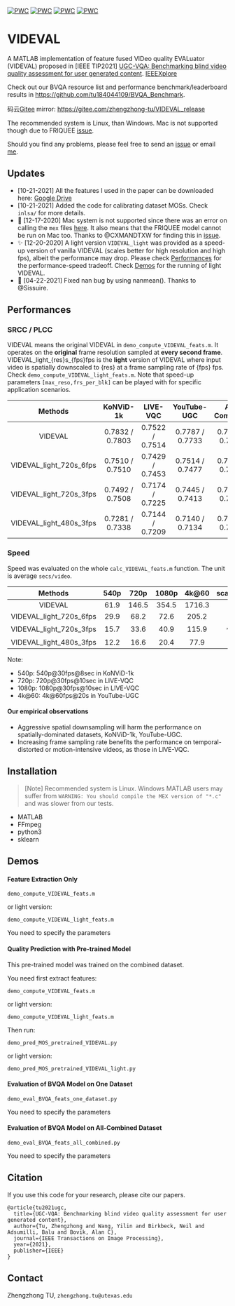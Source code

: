 [![PWC](https://img.shields.io/endpoint.svg?url=https://paperswithcode.com/badge/ugc-vqa-benchmarking-blind-video-quality/video-quality-assessment-on-youtube-ugc)](https://paperswithcode.com/sota/video-quality-assessment-on-youtube-ugc?p=ugc-vqa-benchmarking-blind-video-quality)
[![PWC](https://img.shields.io/endpoint.svg?url=https://paperswithcode.com/badge/ugc-vqa-benchmarking-blind-video-quality/video-quality-assessment-on-konvid-1k)](https://paperswithcode.com/sota/video-quality-assessment-on-konvid-1k?p=ugc-vqa-benchmarking-blind-video-quality)
[![PWC](https://img.shields.io/endpoint.svg?url=https://paperswithcode.com/badge/ugc-vqa-benchmarking-blind-video-quality/video-quality-assessment-on-live-fb-lsvq)](https://paperswithcode.com/sota/video-quality-assessment-on-live-fb-lsvq?p=ugc-vqa-benchmarking-blind-video-quality)
[![PWC](https://img.shields.io/endpoint.svg?url=https://paperswithcode.com/badge/ugc-vqa-benchmarking-blind-video-quality/video-quality-assessment-on-live-vqc)](https://paperswithcode.com/sota/video-quality-assessment-on-live-vqc?p=ugc-vqa-benchmarking-blind-video-quality)

# VIDEVAL
A MATLAB implementation of feature fused VIDeo quality EVALuator (VIDEVAL) proposed in [IEEE TIP2021] [UGC-VQA: Benchmarking blind video quality assessment for user generated content](https://arxiv.org/abs/2005.14354). [IEEEXplore](https://ieeexplore.ieee.org/document/9405420)

Check out our BVQA resource list and performance benchmark/leaderboard results in https://github.com/tu184044109/BVQA_Benchmark.

码云[Gitee](https://gitee.com/) mirror: https://gitee.com/zhengzhong-tu/VIDEVAL_release

The recommended system is Linux, than Windows. Mac is not supported though due to FRIQUEE [issue](https://github.com/vztu/VIDEVAL_release/issues/5).

Should you find any problems, please feel free to send an [issue](https://github.com/vztu/BVQA_Benchmark/issues) or email [me](mailto:zhengzhong.tu@utexas.edu).

## Updates

- [10-21-2021] All the features I used in the paper can be downloaded here: [Google Drive](https://drive.google.com/drive/folders/1_HFMO1KflNvlwkLC02ZWkxxiKZtFQqwV?usp=sharing) 
- [10-21-2021] Added the code for calibrating dataset MOSs. Check `inlsa/` for more details.
- :bug: [12-17-2020] Mac system is not supported since there was an error on calling the `mex` files [here](https://github.com/vztu/VIDEVAL_release/tree/master/include/matlabPyrTools/MEX). It also means that the FRIQUEE model cannot be run on Mac too. Thanks to @CXMANDTXW for finding this in [issue](https://github.com/vztu/VIDEVAL_release/issues/5).
- :sparkles: [12-20-2020] A light version `VIDEVAL_light` was provided as a speed-up version of vanilla VIDEVAL (scales better for high resolution and high fps), albeit the performance may drop. Please check [Performances](#performances) for the performance-speed tradeoff. Check [Demos](#demos) for the running of light VIDEVAL.
- :bug: [04-22-2021] Fixed nan bug by using nanmean(). Thanks to @Sissuire.


## Performances

### SRCC / PLCC

VIDEVAL means the original VIDEVAL in `demo_compute_VIDEVAL_feats.m`. It operates on the __original__ frame resolution sampled at __every second frame__.
VIDEVAL_light_{res}s_{fps}fps is the __light__ version of VIDEVAL where input video is spatially downscaled to {res} at a frame sampling rate of {fps} fps. Check `demo_compute_VIDEVAL_light_feats.m`. Note that speed-up parameters `[max_reso,frs_per_blk]` can be played with for specific application scenarios.

|    Methods   | KoNViD-1k | LIVE-VQC             | YouTube-UGC         | All-Combined |
|:------------:|:---------------------:|:--------------------:|:-------------------:|:------------:|
| VIDEVAL      | 0.7832 / 0.7803 | 0.7522 / 0.7514  | 0.7787 / 0.7733 | 0.7960 / 0.7939  |
| VIDEVAL_light_720s_6fps | 0.7510 / 0.7510 | 0.7429 / 0.7453 | 0.7514 / 0.7477 | 0.7621 / 0.7689  | 
| VIDEVAL_light_720s_3fps | 0.7492 / 0.7508 | 0.7174 / 0.7225  | 0.7445 / 0.7413  | 0.7584 / 0.7666 |
| VIDEVAL_light_480s_3fps | 0.7281 / 0.7338 | 0.7144 / 0.7209  | 0.7140 / 0.7134 | 0.7462 / 0.7537  |

### Speed

Speed was evaluated on the whole `calc_VIDEVAL_feats.m` function. The unit is average `secs/video`. 

|    Methods   |  540p | 720p | 1080p | 4k@60 | scalability |
|:-----------:|:----:|:----:|:------:|:--------:|:------------:|
| VIDEVAL      |   61.9   |  146.5   |  354.5   | 1716.3  | :snail: :cursing_face: |
| VIDEVAL_light_720s_6fps | 29.9 | 68.2 | 72.6 | 205.2 | :bullettrain_front: :sweat_smile: |
| VIDEVAL_light_720s_3fps | 15.7 | 33.6 | 40.9 | 115.9 | :airplane:	:astonished:	
| VIDEVAL_light_480s_3fps | 12.2 | 16.6 | 20.4 | 77.9  | 	:rocket: :blush: |

Note:
- 540p: 540p@30fps@8sec in KoNViD-1k
- 720p: 720p@30fps@10sec in LIVE-VQC
- 1080p: 1080p@30fps@10sec in LIVE-VQC
- 4k@60: 4k@60fps@20s in YouTube-UGC

#### Our empirical observations

- Aggressive spatial downsampling will harm the performance on spatially-dominated datasets, KoNViD-1k, YouTube-UGC.
- Increasing frame sampling rate benefits the performance on temporal-distorted or motion-intensive videos, as those in LIVE-VQC.

## Installation

> [Note] Recommended system is Linux. Windows MATLAB users may suffer from `WARNING: You should compile the MEX version of "*.c"` and was slower from our tests.

* MATLAB
* FFmpeg
* python3
* sklearn

## Demos

#### Feature Extraction Only

```
demo_compute_VIDEVAL_feats.m
```

or light version:
```
demo_compute_VIDEVAL_light_feats.m
```
You need to specify the parameters

#### Quality Prediction with Pre-trained Model

This pre-trained model was trained on the combined dataset.

You need first extract features:
```
demo_compute_VIDEVAL_feats.m
```
or light version:
```
demo_compute_VIDEVAL_light_feats.m
```

Then run:
```
demo_pred_MOS_pretrained_VIDEVAL.py
```
or light version:
```
demo_pred_MOS_pretrained_VIDEVAL_light.py
```

#### Evaluation of BVQA Model on One Dataset

```
demo_eval_BVQA_feats_one_dataset.py
```
You need to specify the parameters

#### Evaluation of BVQA Model on All-Combined Dataset

```
demo_eval_BVQA_feats_all_combined.py
```
You need to specify the parameters

## Citation

If you use this code for your research, please cite our papers.

```
@article{tu2021ugc,
  title={UGC-VQA: Benchmarking blind video quality assessment for user generated content},
  author={Tu, Zhengzhong and Wang, Yilin and Birkbeck, Neil and Adsumilli, Balu and Bovik, Alan C},
  journal={IEEE Transactions on Image Processing},
  year={2021},
  publisher={IEEE}
}
```

## Contact
Zhengzhong TU, ```zhengzhong.tu@utexas.edu```

